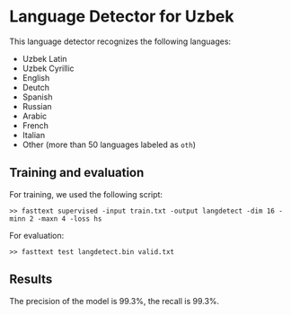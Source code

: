# Language Detector for Uzbek

This language detector recognizes the following languages:

- Uzbek Latin
- Uzbek Cyrillic
- English
- Deutch
- Spanish
- Russian
- Arabic
- French
- Italian
- Other (more than 50 languages labeled as `oth`)

## Training and evaluation

For training, we used the following script:

```shell
>> fasttext supervised -input train.txt -output langdetect -dim 16 -minn 2 -maxn 4 -loss hs
```

For evaluation:

```shell
>> fasttext test langdetect.bin valid.txt
```

## Results

The precision of the model is 99.3%, the recall is 99.3%.
